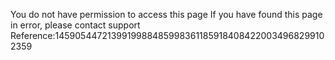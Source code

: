 You do not have permission to access this page If you have found this page in error, please contact support Reference:14590544721399199884859983611859184084220034968299102359